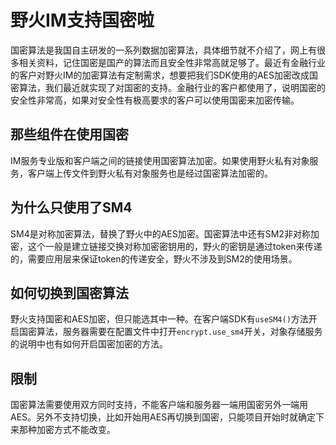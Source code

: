 # 野火IM支持国密啦
国密算法是我国自主研发的一系列数据加密算法，具体细节就不介绍了，网上有很多相关资料，记住国密是国产的算法而且安全性非常高就足够了。最近有金融行业的客户对野火IM的加密算法有定制需求，想要把我们SDK使用的AES加密改成国密算法，我们最近就实现了对国密的支持。金融行业的客户都使用了，说明国密的安全性非常高，如果对安全性有极高要求的客户可以使用国密来加密传输。

## 那些组件在使用国密
IM服务专业版和客户端之间的链接使用国密算法加密。如果使用野火私有对象服务，客户端上传文件到野火私有对象服务也是经过国密算法加密的。

## 为什么只使用了SM4
SM4是对称加密算法，替换了野火中的AES加密。国密算法中还有SM2非对称加密，这个一般是建立链接交换对称加密密钥用的，野火的密钥是通过token来传递的，需要应用层来保证token的传递安全，野火不涉及到SM2的使用场景。

## 如何切换到国密算法
野火支持国密和AES加密，但只能选其中一种。在客户端SDK有```useSM4()```方法开启国密算法，服务器需要在配置文件中打开```encrypt.use_sm4```开关，对象存储服务的说明中也有如何开启国密加密的方法。

## 限制
国密算法需要使用双方同时支持，不能客户端和服务器一端用国密另外一端用AES。另外不支持切换，比如开始用AES再切换到国密，只能项目开始时就确定下来那种加密方式不能改变。
